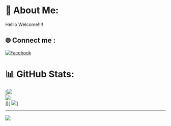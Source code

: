 # 💫 About Me:
Helllo Welcome!!!!


## 🌐 Connect me :
[![Facebook](https://img.shields.io/badge/Facebook-%231877F2.svg?logo=Facebook&logoColor=white)](https://facebook.com/JohanaMisaela)

# 📊 GitHub Stats:

[![](https://github-readme-stats.vercel.app/api?username=JohanaMisaela&theme=city_light&hide_border=true&include_all_commits=false&count_private=false)<br/>
![](https://github-readme-streak-stats.herokuapp.com/?user=JohanaMisaela&theme=city_light&hide_border=true)<br/>]|[
![](https://github-readme-stats.vercel.app/api/top-langs/?username=JohanaMisaela&theme=city_light&hide_border=true&include_all_commits=false&count_private=false&layout=compact)]


---
[![](https://visitcount.itsvg.in/api?id=JohanaMisaela&icon=7&color=10)](https://visitcount.itsvg.in)
